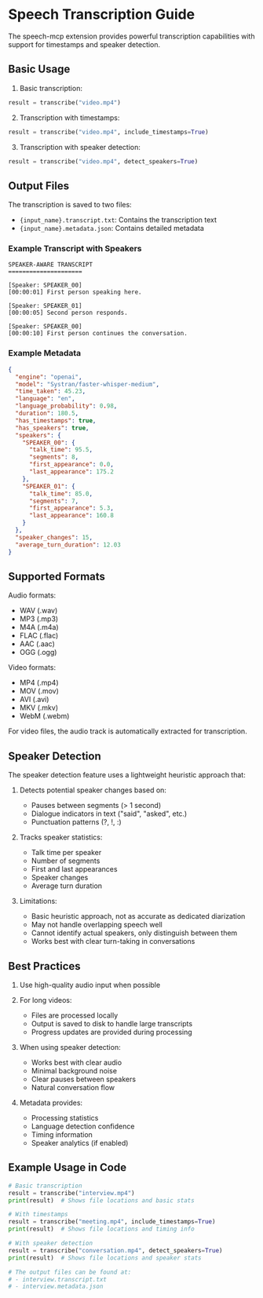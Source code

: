 # Speech Transcription Guide

The speech-mcp extension provides powerful transcription capabilities with support for timestamps and speaker detection.

## Basic Usage

1. Basic transcription:
```python
result = transcribe("video.mp4")
```

2. Transcription with timestamps:
```python
result = transcribe("video.mp4", include_timestamps=True)
```

3. Transcription with speaker detection:
```python
result = transcribe("video.mp4", detect_speakers=True)
```

## Output Files

The transcription is saved to two files:
- `{input_name}.transcript.txt`: Contains the transcription text
- `{input_name}.metadata.json`: Contains detailed metadata

### Example Transcript with Speakers

```
SPEAKER-AWARE TRANSCRIPT
=====================

[Speaker: SPEAKER_00]
[00:00:01] First person speaking here.

[Speaker: SPEAKER_01]
[00:00:05] Second person responds.

[Speaker: SPEAKER_00]
[00:00:10] First person continues the conversation.
```

### Example Metadata

```json
{
  "engine": "openai",
  "model": "Systran/faster-whisper-medium",
  "time_taken": 45.23,
  "language": "en",
  "language_probability": 0.98,
  "duration": 180.5,
  "has_timestamps": true,
  "has_speakers": true,
  "speakers": {
    "SPEAKER_00": {
      "talk_time": 95.5,
      "segments": 8,
      "first_appearance": 0.0,
      "last_appearance": 175.2
    },
    "SPEAKER_01": {
      "talk_time": 85.0,
      "segments": 7,
      "first_appearance": 5.3,
      "last_appearance": 160.8
    }
  },
  "speaker_changes": 15,
  "average_turn_duration": 12.03
}
```

## Supported Formats

Audio formats:
- WAV (.wav)
- MP3 (.mp3)
- M4A (.m4a)
- FLAC (.flac)
- AAC (.aac)
- OGG (.ogg)

Video formats:
- MP4 (.mp4)
- MOV (.mov)
- AVI (.avi)
- MKV (.mkv)
- WebM (.webm)

For video files, the audio track is automatically extracted for transcription.

## Speaker Detection

The speaker detection feature uses a lightweight heuristic approach that:

1. Detects potential speaker changes based on:
   - Pauses between segments (> 1 second)
   - Dialogue indicators in text ("said", "asked", etc.)
   - Punctuation patterns (?, !, :)

2. Tracks speaker statistics:
   - Talk time per speaker
   - Number of segments
   - First and last appearances
   - Speaker changes
   - Average turn duration

3. Limitations:
   - Basic heuristic approach, not as accurate as dedicated diarization
   - May not handle overlapping speech well
   - Cannot identify actual speakers, only distinguish between them
   - Works best with clear turn-taking in conversations

## Best Practices

1. Use high-quality audio input when possible
2. For long videos:
   - Files are processed locally
   - Output is saved to disk to handle large transcripts
   - Progress updates are provided during processing

3. When using speaker detection:
   - Works best with clear audio
   - Minimal background noise
   - Clear pauses between speakers
   - Natural conversation flow

4. Metadata provides:
   - Processing statistics
   - Language detection confidence
   - Timing information
   - Speaker analytics (if enabled)

## Example Usage in Code

```python
# Basic transcription
result = transcribe("interview.mp4")
print(result)  # Shows file locations and basic stats

# With timestamps
result = transcribe("meeting.mp4", include_timestamps=True)
print(result)  # Shows file locations and timing info

# With speaker detection
result = transcribe("conversation.mp4", detect_speakers=True)
print(result)  # Shows file locations and speaker stats

# The output files can be found at:
# - interview.transcript.txt
# - interview.metadata.json
```